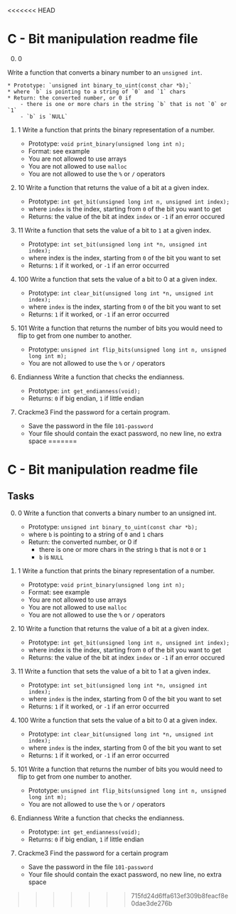 <<<<<<< HEAD
# C - Bit manipulation readme file

0. 0

Write a function that converts a binary number to an `unsigned int`.

	* Prototype: `unsigned int binary_to_uint(const char *b);`
	* where `b` is pointing to a string of `0` and `1` chars
	* Return: the converted number, or 0 if
		- there is one or more chars in the string `b` that is not `0` or `1`
		- `b` is `NULL`

1. 1
Write a function that prints the binary representation of a number.

	* Prototype: `void print_binary(unsigned long int n);`
	* Format: see example
	* You are not allowed to use arrays
	* You are not allowed to use `malloc`
	* You are not allowed to use the `%` or `/` operators

2. 10
Write a function that returns the value of a bit at a given index.

	* Prototype: `int get_bit(unsigned long int n, unsigned int index);`
	* where `index` is the index, starting from `0` of the bit you want to get
	* Returns: the value of the bit at index `index` or `-1` if an error occured

3. 11
Write a function that sets the value of a bit to `1` at a given index.

	* Prototype: `int set_bit(unsigned long int *n, unsigned int index);`
	* where index is the index, starting from `0` of the bit you want to set
	* Returns: `1` if it worked, or `-1` if an error occurred

4. 100
Write a function that sets the value of a bit to 0 at a given index.

	* Prototype: `int clear_bit(unsigned long int *n, unsigned int index);`
	* where `index` is the index, starting from `0` of the bit you want to set
	* Returns: `1` if it worked, or `-1` if an error occurred

5. 101
Write a function that returns the number of bits you would need to flip to get from one number to another.

	* Prototype: `unsigned int flip_bits(unsigned long int n, unsigned long int m);`
	* You are not allowed to use the `%` or `/` operators

6. Endianness
Write a function that checks the endianness.

	* Prototype: `int get_endianness(void);`
	* Returns: `0` if big endian, `1` if little endian

7. Crackme3
Find the password for a certain program.

	* Save the password in the file `101-password`
	* Your file should contain the exact password, no new line, no extra space
=======
# C - Bit manipulation readme file
## Tasks

0. 0
Write a function that converts a binary number to an unsigned int.

    * Prototype: `unsigned int binary_to_uint(const char *b);`
    * where `b` is pointing to a string of `0` and `1` chars
    * Return: the converted number, or 0 if
        - there is one or more chars in the string `b` that is not `0` or `1`
        - `b` is `NULL`

1. 1
Write a function that prints the binary representation of a number.

    * Prototype: `void print_binary(unsigned long int n);`
    * Format: see example
    * You are not allowed to use arrays
    * You are not allowed to use `malloc`
    * You are not allowed to use the `%` or `/` operators

2. 10
Write a function that returns the value of a bit at a given index.

    * Prototype: `int get_bit(unsigned long int n, unsigned int index);`
    * where index is the index, starting from `0` of the bit you want to get
    * Returns: the value of the bit at index `index` or `-1` if an error occured

3. 11
Write a function that sets the value of a bit to 1 at a given index.

    * Prototype: `int set_bit(unsigned long int *n, unsigned int index);`
    * where `index` is the index, starting from 0 of the bit you want to set
    * Returns: `1` if it worked, or `-1` if an error occurred

4. 100
Write a function that sets the value of a bit to 0 at a given index.

    * Prototype: `int clear_bit(unsigned long int *n, unsigned int index);`
    * where `index` is the index, starting from 0 of the bit you want to set
    * Returns: `1` if it worked, or `-1` if an error occurred

5. 101
Write a function that returns the number of bits you would need to flip to get from one number to another.

    * Prototype: `unsigned int flip_bits(unsigned long int n, unsigned long int m);`
    * You are not allowed to use the `%` or `/` operators

6. Endianness
Write a function that checks the endianness.

    * Prototype: `int get_endianness(void);`
    * Returns: `0` if big endian, `1` if little endian

7. Crackme3
Find the password for a certain program
    * Save the password in the file `101-password`
    * Your file should contain the exact password, no new line, no extra space
>>>>>>> 715fd24d6ffa613ef309b8feacf8e0dae3de276b
